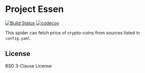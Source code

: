 Project Essen
===

[![Build Status](https://travis-ci.org/Junzki/Essen.svg?branch=master)](https://travis-ci.org/Junzki/Essen)
[![codecov](https://codecov.io/gh/Junzki/Essen/branch/master/graph/badge.svg)](https://codecov.io/gh/Junzki/Essen)



This spider can fetch price of crypto-coins from sources listed in `config.yaml`.

## License
BSD 3-Clause License
